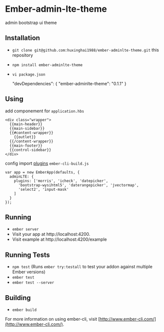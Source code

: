 # Ember-admin-lte-theme

admin bootstrap ui theme

## Installation

* `git clone git@github.com:huxinghai1988/ember-adminlte-theme.git` this repository
* `npm install ember-adminlte-theme`
* `vi package.json` 

    "devDependencies": {
      "ember-adminlte-theme": "0.1.1"
    }

## Using
  
  add componement for ``application.hbs``

    <div class="wrapper">
      {{main-header}}      
      {{main-sidebar}}     
      {{#content-wrapper}} 
        {{outlet}}
      {{/content-wrapper}}
      {{main-footer}}      
      {{control-sidebar}}
    </div>

  config import [plugins](https://github.com/huxinghai1988/ember-adminlte-theme/blob/master/index.js#L76~L96) ``ember-cli-build.js``

    var app = new EmberApp(defaults, {
      adminLTE: {
        plugins: ['morris', 'icheck', 'datepicker', 
          'bootstrap-wysihtml5', 'daterangepicker', 'jvectormap',
          'select2', 'input-mask'
        ]
      }
    });


## Running

* `ember server`
* Visit your app at http://localhost:4200.
* Visit example at http://localhost:4200/example

## Running Tests

* `npm test` (Runs `ember try:testall` to test your addon against multiple Ember versions)
* `ember test`
* `ember test --server`

## Building

* `ember build`

For more information on using ember-cli, visit [http://www.ember-cli.com/](http://www.ember-cli.com/).
